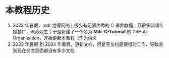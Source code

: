# 本教程历史

1. 2023 年暑假，mdr 觉得网络上很少有足够优秀的 C 语言教程，且很多错误传播甚广，流毒众生；于是新建了一个名为 **Mdr-C-Tutorial** 的 GitHub Organization，开始更新本教程（作为讲义
2. 2023 年暑假 到 2024 年暑假，更新文档，但是写文档是很慢的工作，导致直到现在仓库里面都没有多少文档
